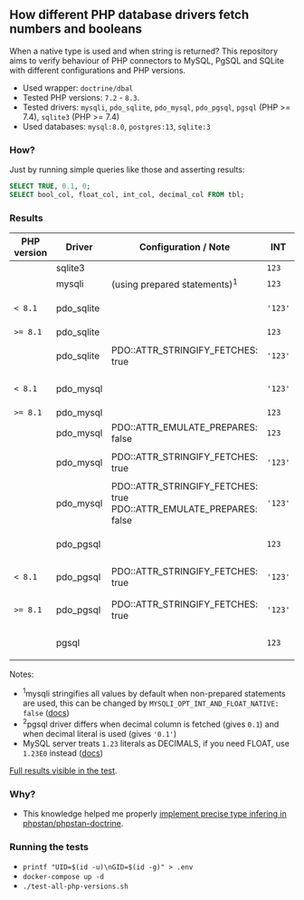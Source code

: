 ## How different PHP database drivers fetch numbers and booleans

When a native type is used and when string is returned? This repository aims to verify behaviour of PHP connectors to MySQL, PgSQL and SQLite with different configurations and PHP versions.

- Used wrapper: `doctrine/dbal`
- Tested PHP versions: `7.2` - `8.3`.
- Tested drivers: `mysqli`, `pdo_sqlite`, `pdo_mysql`, `pdo_pgsql`, `pgsql` (PHP >= 7.4), `sqlite3` (PHP >= 7.4)
- Used databases: `mysql:8.0`, `postgres:13`, `sqlite:3`

### How?
Just by running simple queries like those and asserting results:

```sql
SELECT TRUE, 0.1, 0;
SELECT bool_col, float_col, int_col, decimal_col FROM tbl;
```


### Results

| PHP version | Driver     | Configuration / Note                                                       | INT     | FLOAT   | DECIMAL            | BOOL              |
|-------------|------------|----------------------------------------------------------------------------|---------|---------|--------------------|-------------------|
|             | sqlite3    |                                                                            | `123`   | `0.1`   | `0.1`              | `1` or `0`        |
|             | mysqli     | (using prepared statements)<sup>1</sup>                                    | `123`   | `0.1`   | `0.1`              | `1` or `0`        |
| `< 8.1`     | pdo_sqlite |                                                                            | `'123'` | `'0.1'` | `'0.1'`            | `'1'` or `'0'`    |
| `>= 8.1`    | pdo_sqlite |                                                                            | `123`   | `0.1`   | `0.1`              | `1` or `0`        |
|             | pdo_sqlite | PDO::ATTR_STRINGIFY_FETCHES: true                                          | `'123'` | `'0.1'` | `'0.1'`            | `'1'` or `'0'`    |
| `< 8.1`     | pdo_mysql  |                                                                            | `'123'` | `'0.1'` | `'0.1'`            | `'1'` or `'0'`    |
| `>= 8.1`    | pdo_mysql  |                                                                            | `123`   | `'0.1'` | `0.1`              | `1` or `0`        |
|             | pdo_mysql  | PDO::ATTR_EMULATE_PREPARES: false                                          | `123`   | `'0.1'` | `0.1`              | `1` or `0`        |
|             | pdo_mysql  | PDO::ATTR_STRINGIFY_FETCHES: true                                          | `'123'` | `'0.1'` | `'0.1'`            | `'1'` or `'0'`    |
|             | pdo_mysql  | PDO::ATTR_STRINGIFY_FETCHES: true <br/> PDO::ATTR_EMULATE_PREPARES: false  | `'123'` | `'0.1'` | `'0.1'`            | `'1'` or `'0'`    |
|             | pdo_pgsql  |                                                                            | `123`   | `'0.1'` | `'0.1'`            | `true` or `false` |
| `< 8.1`     | pdo_pgsql  | PDO::ATTR_STRINGIFY_FETCHES: true                                          | `'123'` | `'0.1'` | `'0.1'`            | `true` or `false` |
| `>= 8.1`    | pdo_pgsql  | PDO::ATTR_STRINGIFY_FETCHES: true                                          | `'123'` | `'0.1'` | `'0.1'`            | `'1'` or `'0'`    |
|             | pgsql      |                                                                            | `123`   | `'0.1'` | `0.1` <sup>2</sup> | `true` or `false` |

Notes:
- <sup>1</sup>mysqli stringifies all values by default when non-prepared statements are used, this can be changed by `MYSQLI_OPT_INT_AND_FLOAT_NATIVE: false` ([docs](https://www.php.net/manual/en/mysqli.quickstart.prepared-statements.php#example-4303))
- <sup>2</sup>pgsql driver differs when decimal column is fetched (gives `0.1`) and when decimal literal is used (gives `'0.1'`)
- MySQL server treats `1.23` literals as DECIMALS, if you need FLOAT, use `1.23E0` instead ([docs](https://dev.mysql.com/doc/refman/8.0/en/number-literals.html))

[Full results visible in the test](tests/PhpDatabaseDriverTest.php).

### Why?
- This knowledge helped me properly [implement precise type infering in phpstan/phpstan-doctrine](https://github.com/phpstan/phpstan-doctrine/pull/506).

### Running the tests
- `printf "UID=$(id -u)\nGID=$(id -g)" > .env`
- `docker-compose up -d`
- `./test-all-php-versions.sh`

